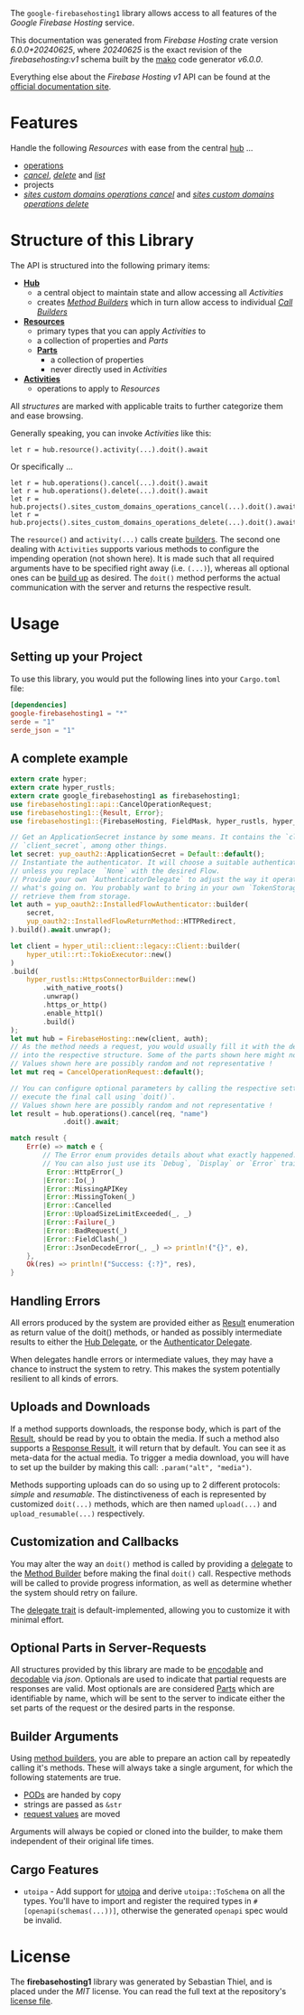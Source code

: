 <!---
DO NOT EDIT !
This file was generated automatically from 'src/generator/templates/api/README.md.mako'
DO NOT EDIT !
-->
The `google-firebasehosting1` library allows access to all features of the *Google Firebase Hosting* service.

This documentation was generated from *Firebase Hosting* crate version *6.0.0+20240625*, where *20240625* is the exact revision of the *firebasehosting:v1* schema built by the [mako](http://www.makotemplates.org/) code generator *v6.0.0*.

Everything else about the *Firebase Hosting* *v1* API can be found at the
[official documentation site](https://firebase.google.com/docs/hosting/).
# Features

Handle the following *Resources* with ease from the central [hub](https://docs.rs/google-firebasehosting1/6.0.0+20240625/google_firebasehosting1/FirebaseHosting) ...

* [operations](https://docs.rs/google-firebasehosting1/6.0.0+20240625/google_firebasehosting1/api::Operation)
 * [*cancel*](https://docs.rs/google-firebasehosting1/6.0.0+20240625/google_firebasehosting1/api::OperationCancelCall), [*delete*](https://docs.rs/google-firebasehosting1/6.0.0+20240625/google_firebasehosting1/api::OperationDeleteCall) and [*list*](https://docs.rs/google-firebasehosting1/6.0.0+20240625/google_firebasehosting1/api::OperationListCall)
* projects
 * [*sites custom domains operations cancel*](https://docs.rs/google-firebasehosting1/6.0.0+20240625/google_firebasehosting1/api::ProjectSiteCustomDomainOperationCancelCall) and [*sites custom domains operations delete*](https://docs.rs/google-firebasehosting1/6.0.0+20240625/google_firebasehosting1/api::ProjectSiteCustomDomainOperationDeleteCall)




# Structure of this Library

The API is structured into the following primary items:

* **[Hub](https://docs.rs/google-firebasehosting1/6.0.0+20240625/google_firebasehosting1/FirebaseHosting)**
    * a central object to maintain state and allow accessing all *Activities*
    * creates [*Method Builders*](https://docs.rs/google-firebasehosting1/6.0.0+20240625/google_firebasehosting1/common::MethodsBuilder) which in turn
      allow access to individual [*Call Builders*](https://docs.rs/google-firebasehosting1/6.0.0+20240625/google_firebasehosting1/common::CallBuilder)
* **[Resources](https://docs.rs/google-firebasehosting1/6.0.0+20240625/google_firebasehosting1/common::Resource)**
    * primary types that you can apply *Activities* to
    * a collection of properties and *Parts*
    * **[Parts](https://docs.rs/google-firebasehosting1/6.0.0+20240625/google_firebasehosting1/common::Part)**
        * a collection of properties
        * never directly used in *Activities*
* **[Activities](https://docs.rs/google-firebasehosting1/6.0.0+20240625/google_firebasehosting1/common::CallBuilder)**
    * operations to apply to *Resources*

All *structures* are marked with applicable traits to further categorize them and ease browsing.

Generally speaking, you can invoke *Activities* like this:

```Rust,ignore
let r = hub.resource().activity(...).doit().await
```

Or specifically ...

```ignore
let r = hub.operations().cancel(...).doit().await
let r = hub.operations().delete(...).doit().await
let r = hub.projects().sites_custom_domains_operations_cancel(...).doit().await
let r = hub.projects().sites_custom_domains_operations_delete(...).doit().await
```

The `resource()` and `activity(...)` calls create [builders][builder-pattern]. The second one dealing with `Activities`
supports various methods to configure the impending operation (not shown here). It is made such that all required arguments have to be
specified right away (i.e. `(...)`), whereas all optional ones can be [build up][builder-pattern] as desired.
The `doit()` method performs the actual communication with the server and returns the respective result.

# Usage

## Setting up your Project

To use this library, you would put the following lines into your `Cargo.toml` file:

```toml
[dependencies]
google-firebasehosting1 = "*"
serde = "1"
serde_json = "1"
```

## A complete example

```Rust
extern crate hyper;
extern crate hyper_rustls;
extern crate google_firebasehosting1 as firebasehosting1;
use firebasehosting1::api::CancelOperationRequest;
use firebasehosting1::{Result, Error};
use firebasehosting1::{FirebaseHosting, FieldMask, hyper_rustls, hyper_util, yup_oauth2};

// Get an ApplicationSecret instance by some means. It contains the `client_id` and
// `client_secret`, among other things.
let secret: yup_oauth2::ApplicationSecret = Default::default();
// Instantiate the authenticator. It will choose a suitable authentication flow for you,
// unless you replace  `None` with the desired Flow.
// Provide your own `AuthenticatorDelegate` to adjust the way it operates and get feedback about
// what's going on. You probably want to bring in your own `TokenStorage` to persist tokens and
// retrieve them from storage.
let auth = yup_oauth2::InstalledFlowAuthenticator::builder(
    secret,
    yup_oauth2::InstalledFlowReturnMethod::HTTPRedirect,
).build().await.unwrap();

let client = hyper_util::client::legacy::Client::builder(
    hyper_util::rt::TokioExecutor::new()
)
.build(
    hyper_rustls::HttpsConnectorBuilder::new()
        .with_native_roots()
        .unwrap()
        .https_or_http()
        .enable_http1()
        .build()
);
let mut hub = FirebaseHosting::new(client, auth);
// As the method needs a request, you would usually fill it with the desired information
// into the respective structure. Some of the parts shown here might not be applicable !
// Values shown here are possibly random and not representative !
let mut req = CancelOperationRequest::default();

// You can configure optional parameters by calling the respective setters at will, and
// execute the final call using `doit()`.
// Values shown here are possibly random and not representative !
let result = hub.operations().cancel(req, "name")
             .doit().await;

match result {
    Err(e) => match e {
        // The Error enum provides details about what exactly happened.
        // You can also just use its `Debug`, `Display` or `Error` traits
         Error::HttpError(_)
        |Error::Io(_)
        |Error::MissingAPIKey
        |Error::MissingToken(_)
        |Error::Cancelled
        |Error::UploadSizeLimitExceeded(_, _)
        |Error::Failure(_)
        |Error::BadRequest(_)
        |Error::FieldClash(_)
        |Error::JsonDecodeError(_, _) => println!("{}", e),
    },
    Ok(res) => println!("Success: {:?}", res),
}

```
## Handling Errors

All errors produced by the system are provided either as [Result](https://docs.rs/google-firebasehosting1/6.0.0+20240625/google_firebasehosting1/common::Result) enumeration as return value of
the doit() methods, or handed as possibly intermediate results to either the
[Hub Delegate](https://docs.rs/google-firebasehosting1/6.0.0+20240625/google_firebasehosting1/common::Delegate), or the [Authenticator Delegate](https://docs.rs/yup-oauth2/*/yup_oauth2/trait.AuthenticatorDelegate.html).

When delegates handle errors or intermediate values, they may have a chance to instruct the system to retry. This
makes the system potentially resilient to all kinds of errors.

## Uploads and Downloads
If a method supports downloads, the response body, which is part of the [Result](https://docs.rs/google-firebasehosting1/6.0.0+20240625/google_firebasehosting1/common::Result), should be
read by you to obtain the media.
If such a method also supports a [Response Result](https://docs.rs/google-firebasehosting1/6.0.0+20240625/google_firebasehosting1/common::ResponseResult), it will return that by default.
You can see it as meta-data for the actual media. To trigger a media download, you will have to set up the builder by making
this call: `.param("alt", "media")`.

Methods supporting uploads can do so using up to 2 different protocols:
*simple* and *resumable*. The distinctiveness of each is represented by customized
`doit(...)` methods, which are then named `upload(...)` and `upload_resumable(...)` respectively.

## Customization and Callbacks

You may alter the way an `doit()` method is called by providing a [delegate](https://docs.rs/google-firebasehosting1/6.0.0+20240625/google_firebasehosting1/common::Delegate) to the
[Method Builder](https://docs.rs/google-firebasehosting1/6.0.0+20240625/google_firebasehosting1/common::CallBuilder) before making the final `doit()` call.
Respective methods will be called to provide progress information, as well as determine whether the system should
retry on failure.

The [delegate trait](https://docs.rs/google-firebasehosting1/6.0.0+20240625/google_firebasehosting1/common::Delegate) is default-implemented, allowing you to customize it with minimal effort.

## Optional Parts in Server-Requests

All structures provided by this library are made to be [encodable](https://docs.rs/google-firebasehosting1/6.0.0+20240625/google_firebasehosting1/common::RequestValue) and
[decodable](https://docs.rs/google-firebasehosting1/6.0.0+20240625/google_firebasehosting1/common::ResponseResult) via *json*. Optionals are used to indicate that partial requests are responses
are valid.
Most optionals are are considered [Parts](https://docs.rs/google-firebasehosting1/6.0.0+20240625/google_firebasehosting1/common::Part) which are identifiable by name, which will be sent to
the server to indicate either the set parts of the request or the desired parts in the response.

## Builder Arguments

Using [method builders](https://docs.rs/google-firebasehosting1/6.0.0+20240625/google_firebasehosting1/common::CallBuilder), you are able to prepare an action call by repeatedly calling it's methods.
These will always take a single argument, for which the following statements are true.

* [PODs][wiki-pod] are handed by copy
* strings are passed as `&str`
* [request values](https://docs.rs/google-firebasehosting1/6.0.0+20240625/google_firebasehosting1/common::RequestValue) are moved

Arguments will always be copied or cloned into the builder, to make them independent of their original life times.

[wiki-pod]: http://en.wikipedia.org/wiki/Plain_old_data_structure
[builder-pattern]: http://en.wikipedia.org/wiki/Builder_pattern
[google-go-api]: https://github.com/google/google-api-go-client

## Cargo Features

* `utoipa` - Add support for [utoipa](https://crates.io/crates/utoipa) and derive `utoipa::ToSchema` on all
the types. You'll have to import and register the required types in `#[openapi(schemas(...))]`, otherwise the
generated `openapi` spec would be invalid.


# License
The **firebasehosting1** library was generated by Sebastian Thiel, and is placed
under the *MIT* license.
You can read the full text at the repository's [license file][repo-license].

[repo-license]: https://github.com/Byron/google-apis-rsblob/main/LICENSE.md

